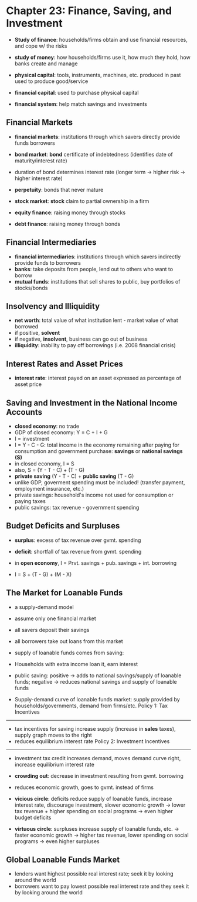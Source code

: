 Chapter 23: Finance, Saving, and Investment
==========================================

* __Study of finance__: households/firms obtain and use financial resources, and cope w/ the risks
* __study of money__: how households/firms use it, how much they hold, how banks create and manage

* __physical capital__: tools, instruments, machines, etc. produced in past used to produce good/service
* __financial capital__: used to purchase physical capital

* __financial system__: help match savings and investments

Financial Markets
------------------
* __financial markets__: institutions through which savers directly provide funds borrowers 

* __bond market__: **bond** certificate of indebtedness (identifies date of maturity/interest rate)
* duration of bond determines interest rate (longer term -> higher risk -> higher interest rate)
* __perpetuity__: bonds that never mature
* __stock market__: **stock** claim to partial ownership in a firm
* __equity finance__: raising money through stocks
* __debt finance__: raising money through bonds

Financial Intermediaries
------------------------
* __financial intermediaries__: institutions through which savers indirectly provide funds to borrowers
* __banks__: take deposits from people, lend out to others who want to borrow
* __mutual funds__: institutions that sell shares to public, buy portfolios of stocks/bonds

Insolvency and Illiquidity
---------------------------
* __net worth__: total value of what institution lent - market value of what borrowed
* if positive, __solvent__
* if negative, __insolvent__, business can go out of business
* __illiquidity__: inability to pay off borrowings (i.e. 2008 financial crisis)

Interest Rates and Asset Prices
-------------------------------
* __interest rate__: interest payed on an asset expressed as percentage of asset price

Saving and Investment in the National Income Accounts
----------------------------------------------------
* __closed economy__: no trade
* GDP of closed economy: Y = C + I + G
* I = investment
* I = Y - C - G: total income in the economy remaining after paying for consumption and government purchase: __savings__ or __national savings (S)__
* in closed economy, I = S
* also, S = (Y - T - C) + (T - G)
* __private saving__ (Y - T - C) + __public saving__ (T - G)
* unlike GDP, goverment spending must be included! (transfer payment, employment insurance, etc.)
* private savings: household's income not used for consumption or paying taxes
* public savings: tax revenue - government spending

Budget Deficits and Surpluses
-----------------------------
* __surplus__: excess of tax revenue over gvmt. spending
* __deficit__: shortfall of tax revenue from gvmt. spending

* in __open economy__, I = Prvt. savings + pub. savings + int. borrowing
* I = S + (T - G) + (M - X)

The Market for Loanable Funds
------------------------------
* a supply-demand model
* assume only one financial market
* all savers deposit their savings
* all borrowers take out loans from this market
* supply of loanable funds comes from saving:
* Households with extra income loan it, earn interest
* public saving: positive -> adds to national savings/supply of loanable funds; negative -> reduces national savings and supply of loanable funds

* Supply-demand curve of loanable funds market: supply provided by households/governments, demand from firms/etc. 
Policy 1: Tax Incentives
------------------------
* tax incentives for saving increase supply (increase in **sales** taxes), supply graph moves to the right
* reduces equilibrium interest rate
Policy 2: Investment Incentives
-------------------------------
* investment tax credit increases demand, moves demand curve right, increase equilibrium interest rate

* __crowding out__: decrease in investment resulting from gvmt. borrowing
* reduces economic growth, goes to gvmt. instead of firms
* __vicious circle__: deficits reduce supply of loanable funds, increase interest rate, discourage investment, slower economic growth -> lower tax revenue + higher spending on social programs -> even higher budget deficits 
* __virtuous circle__: surpluses increase supply of loanable funds, etc. -> faster economic growth -> higher tax revenue, lower spending on social programs -> even higher surpluses 

Global Loanable Funds Market
---------------------------
* lenders want highest possible real interest rate; seek it by looking around the world
* borrowers want to pay lowest possible real interest rate and they seek it by looking around the world
